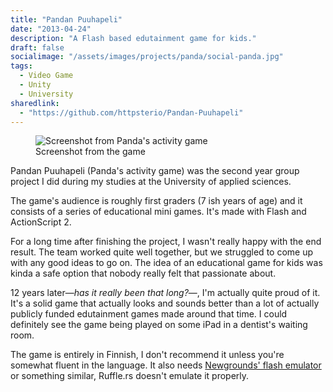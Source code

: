 ```yaml
---
title: "Pandan Puuhapeli"
date: "2013-04-24"
description: "A Flash based edutainment game for kids."
draft: false
socialimage: "/assets/images/projects/panda/social-panda.jpg"
tags:
  - Video Game
  - Unity
  - University
sharedlink: 
  - "https://github.com/httpsterio/Pandan-Puuhapeli"
---
```


<figure>
  <img src="/assets/images/projects/panda/panda screenshot.webp" alt="Screenshot from Panda's activity game" title="Screenshot from Panda's activity game"/>
  <figcaption>Screenshot from the game</figcaption>
</figure>

Pandan Puuhapeli (Panda's activity game) was the second year group project I did during my studies at the University of applied sciences.

The game's audience is roughly first graders (7 ish years of age) and it consists of a series of educational mini games. It's made with Flash and ActionScript 2.

For a long time after finishing the project, I wasn't really happy with the end result. The team worked quite well together, but we struggled to come up with any good ideas to go on. The idea of an educational game for kids was kinda a safe option that nobody really felt that passionate about.

12 years later—_has it really been that long?_—, I'm actually quite proud of it. It's a solid game that actually looks and sounds better than a lot of actually publicly funded edutainment games made around that time. I could definitely see the game being played on some iPad in a dentist's waiting room.

The game is entirely in Finnish, I don't recommend it unless you're somewhat fluent in the language. It also needs [Newgrounds' flash emulator](https://www.newgrounds.com/flash/player) or something similar, Ruffle.rs doesn't emulate it properly.